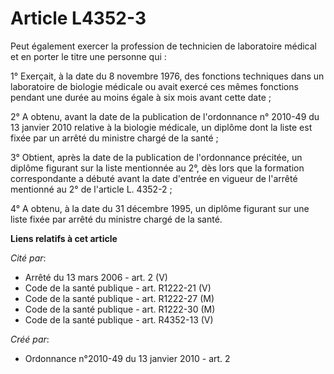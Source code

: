 # Article L4352-3

Peut également exercer la profession de technicien de laboratoire médical et en porter le titre une personne qui : 

1° Exerçait, à la date du 8 novembre 1976, des fonctions techniques dans un laboratoire de biologie médicale ou avait exercé
ces mêmes fonctions pendant une durée au moins égale à six mois avant cette date ; 

2° A obtenu, avant la date de la publication de l'ordonnance n° 2010-49 du 13 janvier 2010 relative à la biologie médicale,
un diplôme dont la liste est fixée par un arrêté du ministre chargé de la santé ; 

3° Obtient, après la date de la publication de l'ordonnance précitée, un diplôme figurant sur la liste mentionnée au 2°, dès
lors que la formation correspondante a débuté avant la date d'entrée en vigueur de l'arrêté mentionné au 2° de l'article L.
4352-2 ; 

4° A obtenu, à la date du 31 décembre 1995, un diplôme figurant sur une liste fixée par arrêté du ministre chargé de la
santé.

**Liens relatifs à cet article**

_Cité par_:

  - Arrêté du 13 mars 2006 - art. 2 (V)
  - Code de la santé publique - art. R1222-21 (V)
  - Code de la santé publique - art. R1222-27 (M)
  - Code de la santé publique - art. R1222-30 (M)
  - Code de la santé publique - art. R4352-13 (V)

_Créé par_:

  - Ordonnance n°2010-49 du 13 janvier 2010 - art. 2

